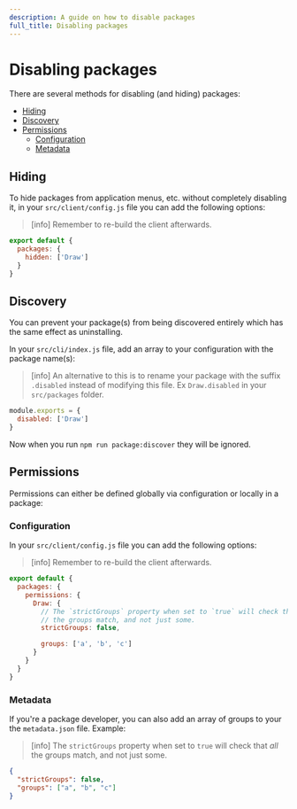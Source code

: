 ```yaml
---
description: A guide on how to disable packages
full_title: Disabling packages
---
```


# Disabling packages

There are several methods for disabling (and hiding) packages:

* [Hiding](#hiding)
* [Discovery](#discovery)
* [Permissions](#permissions)
  * [Configuration](#configuration)
  * [Metadata](#metadata)

## Hiding

To hide packages from application menus, etc. without completely disabling it,
in your `src/client/config.js` file you can add the following options:

> [info] Remember to re-build the client afterwards.

```javascript
export default {
  packages: {
    hidden: ['Draw']
  }
}
```

## Discovery

You can prevent your package(s) from being discovered entirely which has the same
effect as uninstalling.

In your `src/cli/index.js` file, add an array to your configuration with the
package name(s):

> [info] An alternative to this is to rename your package with the suffix `.disabled`
> instead of modifying this file. Ex `Draw.disabled` in your `src/packages` folder.

```javascript
module.exports = {
  disabled: ['Draw']
}
```

Now when you run `npm run package:discover` they will be ignored.

## Permissions

Permissions can either be defined globally via configuration or locally
in a package:

### Configuration

In your `src/client/config.js` file you can add the following options:

> [info] Remember to re-build the client afterwards.

```javascript
export default {
  packages: {
    permissions: {
      Draw: {
        // The `strictGroups` property when set to `true` will check that *all*
        // the groups match, and not just some.
        strictGroups: false,

        groups: ['a', 'b', 'c']
      }
    }
  }
}
```

### Metadata

If you're a package developer, you can also add an array of groups to your
the `metadata.json` file. Example:

> [info] The `strictGroups` property when set to `true` will check that *all*
> the groups match, and not just some.

```json
{
  "strictGroups": false,
  "groups": ["a", "b", "c"]
}
```

